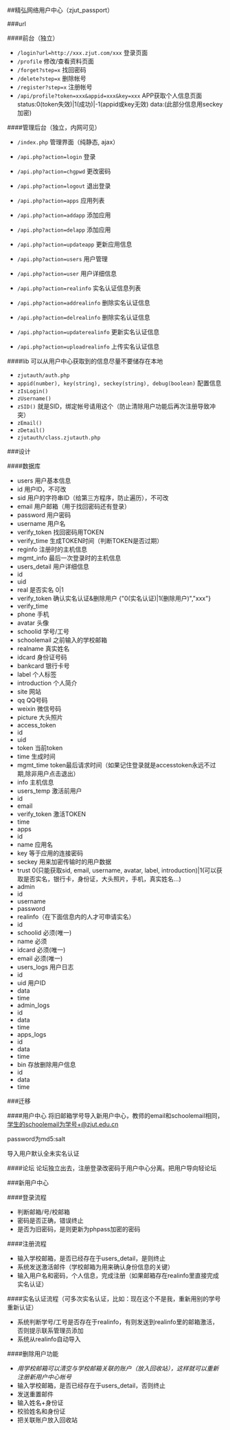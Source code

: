 ##精弘网络用户中心（zjut_passport）

###url

####前台（独立）
* `/login?url=http://xxx.zjut.com/xxx` 登录页面
* `/profile` 修改/查看资料页面
* `/forget?step=x` 找回密码
* `/delete?step=x` 删除帐号
* `/register?step=x` 注册帐号
* `/api/profile?token=xxx&appid=xxx&key=xxx` APP获取个人信息页面 status:0(token失效)|1(成功)|-1(appid或key无效) data:(此部分信息用seckey加密)

####管理后台（独立，内网可见）
* `/index.php` 管理界面（纯静态, ajax）
* `/api.php?action=login` 登录
* `/api.php?action=chgpwd` 更改密码
* `/api.php?action=logout` 退出登录
* `/api.php?action=apps` 应用列表
* `/api.php?action=addapp` 添加应用
* `/api.php?action=delapp` 添加应用
* `/api.php?action=updateapp` 更新应用信息

* `/api.php?action=users` 用户管理
* `/api.php?action=user` 用户详细信息
* `/api.php?action=realinfo` 实名认证信息列表
* `/api.php?action=addrealinfo` 删除实名认证信息
* `/api.php?action=delrealinfo` 删除实名认证信息
* `/api.php?action=updaterealinfo` 更新实名认证信息
* `/api.php?action=uploadrealinfo` 上传实名认证信息

####lib
可以从用户中心获取到的信息尽量不要储存在本地
* `zjutauth/auth.php`
 * `appid(number), key(string), seckey(string), debug(boolean)` 配置信息
 * `zIsLogin()`
 * `zUsername()`
 * `zSID()` 就是SID，绑定帐号请用这个（防止清除用户功能后再次注册导致冲突）
 * `zEmail()`
 * `zDetail()`
* `zjutauth/class.zjutauth.php`

###设计

####数据库
* users 用户基本信息
 * id 用户ID，不可改
 * sid 用户的字符串ID（给第三方程序，防止遍历），不可改
 * email 用户邮箱（用于找回密码还有登录）
 * password 用户密码
 * username 用户名
 * verify_token 找回密码用TOKEN
 * verify_time 生成TOKEN时间（判断TOKEN是否过期）
 * reginfo 注册时的主机信息
 * mgmt_info 最后一次登录时的主机信息
* users_detail 用户详细信息
 * id
 * uid
 * real 是否实名 0|1
 * verify_token 确认实名认证&删除用户 {"0(实名认证)|1(删除用户)","xxx"}
 * verify_time
 * phone 手机
 * avatar 头像
 * schoolid 学号/工号
 * schoolemail 之前输入的学校邮箱
 * realname 真实姓名
 * idcard 身份证号码
 * bankcard 银行卡号
 * label 个人标签
 * introduction 个人简介
 * site 网站
 * qq QQ号码
 * weixin 微信号码
 * picture 大头照片
* access_token
 * id
 * uid
 * token 当前token
 * time 生成时间
 * mgmt_time token最后请求时间（如果记住登录就是accesstoken永远不过期,除非用户点击退出）
 * info 主机信息
* users_temp 激活前用户
 * id
 * email
 * verify_token 激活TOKEN
 * time
* apps
 * id
 * name 应用名
 * key 等于应用的连接密码
 * seckey 用来加密传输时的用户数据
 * trust 0(只能获取sid, email, username, avatar, label, introduction)|1(可以获取是否实名，银行卡，身份证，大头照片，手机，真实姓名...) 
* admin
 * id
 * username
 * password
* realinfo（在下面信息内的人才可申请实名）
 * id
 * schoolid 必须(唯一)
 * name 必须
 * idcard 必须(唯一)
 * email 必须(唯一)
* users_logs 用户日志
 * id
 * uid 用户ID
 * data
 * time
* admin_logs
 * id
 * data
 * time
* apps_logs
 * id
 * data
 * time
* bin 存放删除用户信息
 * id
 * data
 * time

###迁移

####用户中心
将旧邮箱学号导入新用户中心，教师的email和schoolemail相同，学生的schoolemail为学号+@zjut.edu.cn

password为md5:salt

导入用户默认全未实名认证

####论坛
论坛独立出去，注册登录改密码于用户中心分离。把用户导向轻论坛

###新用户中心

####登录流程
* 判断邮箱/号/校邮箱
* 密码是否正确，错误终止
* 是否为旧密码，是则更新为phpass加密的密码

####注册流程
* 输入学校邮箱，是否已经存在于users_detail，是则终止
* 系统发送激活邮件（学校邮箱为用来确认身份信息的关键）
* 输入用户名和密码，个人信息，完成注册（如果邮箱存在realinfo里直接完成实名认证）

####实名认证流程（可多次实名认证，比如：现在这个不是我，重新用别的学号重新认证）
* 系统判断学号/工号是否存在于realinfo，有则发送到realinfo里的邮箱激活，否则提示联系管理员添加
* 系统从realinfo自动导入

####删除用户功能
* *用学校邮箱可以清空与学校邮箱关联的账户（放入回收站），这样就可以重新注册新用户中心帐号*
* 输入学校邮箱，是否已经存在于users_detail，否则终止
* 发送重置邮件
* 输入姓名+身份证
* 校验姓名和身份证
* 把关联账户放入回收站
